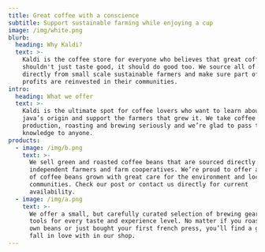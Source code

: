 ```yaml
---
title: Great coffee with a conscience
subtitle: Support sustainable farming while enjoying a cup
image: /img/white.png
blurb:
  heading: Why Kaldi?
  text: >-
    Kaldi is the coffee store for everyone who believes that great coffee
    shouldn't just taste good, it should do good too. We source all of our beans
    directly from small scale sustainable farmers and make sure part of the
    profits are reinvested in their communities.
intro:
  heading: What we offer
  text: >-
    Kaldi is the ultimate spot for coffee lovers who want to learn about their
    java’s origin and support the farmers that grew it. We take coffee
    production, roasting and brewing seriously and we’re glad to pass that
    knowledge to anyone.
products:
  - image: /img/b.png
    text: >-
      We sell green and roasted coffee beans that are sourced directly from
      independent farmers and farm cooperatives. We’re proud to offer a variety
      of coffee beans grown with great care for the environment and local
      communities. Check our post or contact us directly for current
      availability.
  - image: /img/a.png
    text: >-
      We offer a small, but carefully curated selection of brewing gear and
      tools for every taste and experience level. No matter if you roast your
      own beans or just bought your first french press, you’ll find a gadget to
      fall in love with in our shop.
---
```


